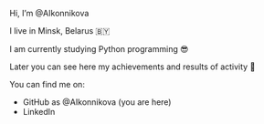 Hi, I’m @AIkonnikova

I live in Minsk, Belarus :belarus:
  
I am currently studying Python programming :sunglasses:

Later you can see here my achievements and results of activity :love_you_gesture:

You can find me on:
- GitHub as @AIkonnikova (you are here)
- LinkedIn

<!---
AIkonnikova/AIkonnikova is a ✨ special ✨ repository because its `README.md` (this file) appears on your GitHub profile.
You can click the Preview link to take a look at your changes.
--->
